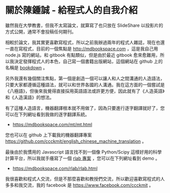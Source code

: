 # 關於陳鍾誠 - 給程式人的自我介紹

雖然我在大學教書，但我不太寫論文，就算寫了也只放在 SlideShare 以投影片的方式公開，通常不會投稿任何期刊。

相較於論文，我其實更喜歡寫程式，所以之前我辦過兩年的程式人雜誌，現在也還一直在寫程式，目前的一個焦點是 <http://mdbookspace.com> ，這是我自己用 node.js 寫的網站，和 gitbook 有點類似，但是由於最近 gitbook 愈來愈難用，所以我決定發揮程式人的本色，自己寫一個書籍出版網站，這個網站在 github 上的名稱是 [bookdown](https://github.com/ccckmit/bookdown) 。

另外我還有幾個關注焦點，第一個是創造一個可以讓人和人之間溝通的人造語法，只要大家都遵循這種語法，就可以和世界各國的人溝通。我在這方面的一個嘗試是《八極語》，但後來我覺得直接採用英語語法或許更方便，因此就有了《人造英語》和《人造漢語》的想法。

有了這種人造語言，機器翻譯根本就不用做了，因為只要進行逐字翻譯就好了，您可以在下列網址看到我做的逐字翻譯系統。

* <https://mdbookspace.com/mt/mt.html>

您也可以在 github 上下載我的機器翻譯專案 <https://github.com/ccckmit/english_chinese_machine_translation> 。

最後由於我慣用的 Javascript 語言找不到一個像 Python/Scipy 這樣好用的科學計算平台，所以我就手癢寫了一個 [rlab 專案](https://github.com/ccckmit/rlab) ，您可以在下列網址看到 demo 。

* <https://mdbookspace.com/rlab/rlab.html>

我很喜歡和程式人交流，但是不那麼喜歡和教授們交流，所以歡迎喜歡寫程式的人多多和我交流，我的 facebook 是 <https://www.facebook.com/ccckmit> 。



